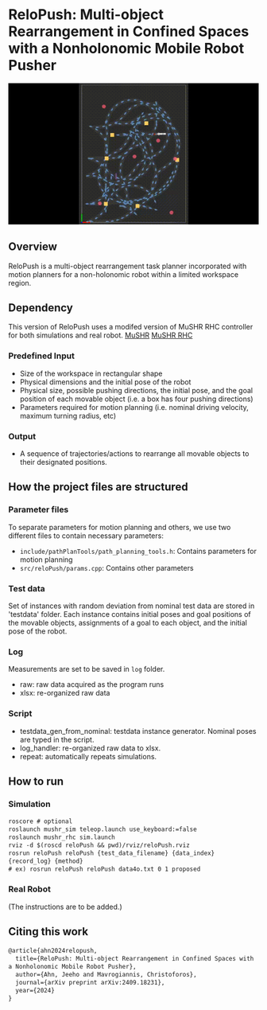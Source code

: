 # ReloPush: Multi-object Rearrangement in Confined Spaces with a Nonholonomic Mobile Robot Pusher


![Obj6](readme.gif)


## Overview
ReloPush is a multi-object rearrangement task planner incorporated with motion planners for a non-holonomic robot within a limited workspace region.

## Dependency
This version of ReloPush uses a modifed version of MuSHR RHC controller for both simulations and real robot.
[MuSHR](https://github.com/fluentrobotics/mushr)
[MuSHR RHC](https://github.com/fluentrobotics/mushr_rhc)

### Predefined Input
- Size of the workspace in rectangular shape
- Physical dimensions and the initial pose of the robot
- Physical size, possible pushing directions, the initial pose, and the goal position of each movable object (i.e. a box has four pushing directions)
- Parameters required for motion planning (i.e. nominal driving velocity, maximum turning radius, etc)

### Output
- A sequence of trajectories/actions to rearrange all movable objects to their designated positions.

## How the project files are structured

### Parameter files
To separate parameters for motion planning and others, we use two different files to contain necessary parameters:
- `include/pathPlanTools/path_planning_tools.h`: Contains parameters for motion planning
- `src/reloPush/params.cpp`: Contains other parameters

### Test data
Set of instances with random deviation from nominal test data are stored in 'testdata' folder. Each instance contains initial poses and goal positions of the movable objects, assignments of a goal to each object, and the initial pose of the robot.

### Log
Measurements are set to be saved in `log` folder.
- raw: raw data acquired as the program runs
- xlsx: re-organized raw data

### Script
- testdata_gen_from_nominal: testdata instance generator. Nominal poses are typed in the script.
- log_handler: re-organized raw data to xlsx.
- repeat: automatically repeats simulations.

## How to run

### Simulation
```
roscore # optional
roslaunch mushr_sim teleop.launch use_keyboard:=false
roslaunch mushr_rhc sim.launch
rviz -d $(roscd reloPush && pwd)/rviz/reloPush.rviz 
rosrun reloPush reloPush {test_data_filename} {data_index} {record_log} {method}
# ex) rosrun reloPush reloPush data4o.txt 0 1 proposed
```

### Real Robot
(The instructions are to be added.)


## Citing this work
```
@article{ahn2024relopush,
  title={ReloPush: Multi-object Rearrangement in Confined Spaces with a Nonholonomic Mobile Robot Pusher},
  author={Ahn, Jeeho and Mavrogiannis, Christoforos},
  journal={arXiv preprint arXiv:2409.18231},
  year={2024}
}
```
